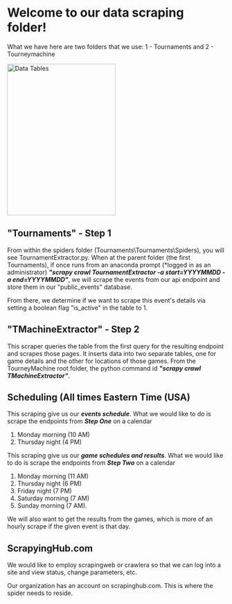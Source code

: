 # Welcome to our data scraping folder!
What we have here are two folders that we use:
1 - Tournaments and
2 - Tourneymachine

<img style="float: center:" src="https://miscdatacash.s3.us-east-2.amazonaws.com/awsTMdatatables.png" alt="Data Tables" width="250" height="350">

## "Tournaments" - Step 1
From within the spiders folder (Tournaments\Tournaments\Spiders), you will see TournamentExtractor.py. When at the parent folder (the first Tournaments), if once runs from an anaconda prompt (*logged in as an administrator) ***"scrapy crawl TournamentExtractor -a start=YYYYMMDD -a end=YYYYMMDD"***, we will scrape the events from our api endpoint and store them in our "public_events" database.

From there, we determine if we want to scrape this event's details via setting a boolean flag "is_active" in the table to 1.

## "TMachineExtractor" - Step 2
This scraper queries the table from the first query for the resulting endpoint and scrapes those pages. It inserts data into two separate tables, one for game details and the other for locations of those games. From the TourneyMachine root folder, the python command id ***"scrapy crawl TMachineExtractor"***.

## Scheduling (All times Eastern Time (USA)
This scraping give us our  ***events schedule***. 
What we would like to do is scrape the endpoints from ***Step One*** on a calendar 
1. Monday morning (10 AM)
1. Thursday night (4 PM)

This scraping give us our ***game schedules and results***. 
What we would like to do is scrape the endpoints from ***Step Two*** on a calendar 
1. Monday morning (11 AM)
1. Thursday night (6 PM)
1. Friday night (7 PM)
1. Saturday morning (7 AM)
1. Sunday morning (7 AM). 

We will also want to get the results from the games, which is more of an hourly scrape if the given event is that day.

## ScrapyingHub.com
We would like to employ scrapingweb or crawlera so that we can log into a site and view status, change parameters, etc. 

Our organization has an account on scrapinghub.com. This is where the spider needs to reside.



